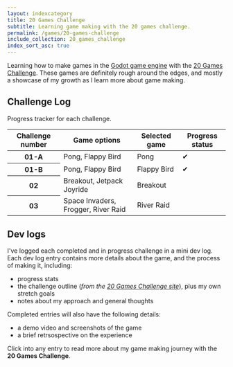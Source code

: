 ```yaml
---
layout: indexcategory
title: 20 Games Challenge
subtitle: Learning game making with the 20 games challenge.
permalink: /games/20-games-challenge
include_collection: 20_games_challenge
index_sort_asc: true
---
```


Learning how to make games in the [Godot game engine](https://godotengine.org/) with the [20 Games Challenge](https://20_games_challenge.gitlab.io/). These games are definitely rough around the edges, and mostly a showcase of my growth as I learn more about game making.

## Challenge Log

Progress tracker for each challenge.

<div class="bs-component table-responsive">
<table class="table w-100">
    <thead class="montserrat">
       <tr>
          <th scope="col">Challenge number</th>
          <th scope="col">Game options</th>
          <th scope="col">Selected game</th>
          <th scope="col">Progress status</th>
       </tr>
    </thead>
    <tbody>
       <tr>
            <th scope="row" class="montserrat">01-A</th>
            <td>Pong, Flappy Bird</td>
            <td class="montserrat">Pong</td>
            <td class="text-success text-center">&#10004;</td>
       </tr>
       <tr>
            <th scope="row" class="montserrat">01-B</th>
            <td>Pong, Flappy Bird</td>
            <td class="montserrat">Flappy Bird</td>
            <td class="text-success text-center">&#10004;</td>
        </tr>
        <tr class="table-secondary">
            <th scope="row" class="montserrat">02</th>
            <td >Breakout, Jetpack Joyride</td>
            <td class="montserrat">Breakout</td>
            <td class="text-center"><i class="fa-solid fa-spinner"></i></td>
        </tr>
        <tr class="table-secondary">
            <th scope="row" class="montserrat">03</th>
            <td >Space Invaders, Frogger, River Raid</td>
            <td class="montserrat">River Raid</td>
            <td class="text-center"><i class="fa-solid fa-spinner"></i></td>
        </tr>
    </tbody>
</table>
</div>

## Dev logs

I've logged each completed and in progress challenge in a mini dev log. Each dev log entry contains more details about the game, and the process of making it, including:

- progress stats
- the challenge outline (_from the [20 Games Challenge site](https://20_games_challenge.gitlab.io/)_), plus my own stretch goals
- notes about my approach and general thoughts

Completed entries will also have the following details:

- a demo video and screenshots of the game
- a brief retrsospective on the experience 

Click into any entry to read more about my game making journey with the **20 Games Challenge**.